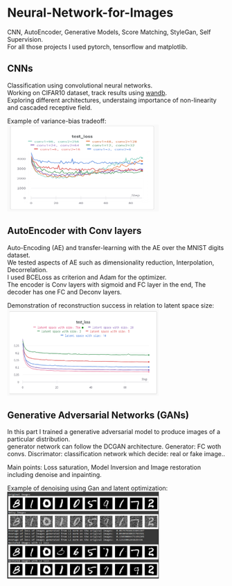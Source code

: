 # Neural-Network-for-Images
CNN, AutoEncoder, Generative Models, Score Matching, StyleGan, Self Supervision.<br/>
For all those projects I used pytorch, tensorflow and matplotlib.


## CNNs
Classification using convolutional neural networks.<br/>
Working on CIFAR10 dataset, track results using [wandb](https://docs.wandb.ai/guides).<br/>
Exploring different architectures, understaing importance of non-linearity and cascaded receptive field.<br/>

Example of variance-bias tradeoff:<br/>
<img
  src="resources/images/CNNs exmpale.png"
  title="CNN example"
  style="display: inline-block; margin: 0 auto;" width="350" height="200"><br/>


## AutoEncoder with Conv layers
Auto-Encoding (AE) and transfer-learning with the AE over the MNIST digits dataset.<br/>
We tested aspects of AE such as dimensionality reduction, Interpolation, Decorrelation.<br/>
I used BCELoss as criterion and Adam for the optimizer.<br/>
The encoder is Conv layers with sigmoid and FC layer in the end, The decoder has one FC and Deconv layers.

Demonstration of reconstruction success in relation to latent space size:<br/>
<img
  src="resources/AutoEncoder/latent space test.png"
  title="AE example"
  style="display: inline-block; margin: 0 auto;" width="350" height="200"><br/>


## Generative Adversarial Networks (GANs)
In this part I trained a generative adversarial model to produce images of a particular distribution.<br/>
generator network can follow the DCGAN architecture. Generator: FC woth convs. Discrimator: classification network which decide: real or fake image..<br/>

Main points: Loss saturation, Model Inversion and Image restoration including denoise and inpainting.<br/>

Example of denoising using Gan and latent optimization:<br/>
<img
  src="resources/images/Denoise Example using Gan.png"
  title="Gan example"
  style="display: inline-block; margin: 0 auto;" width="350" height="200"><br/>


